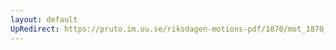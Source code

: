 ```yaml
---
layout: default
UpRedirect: https://pruto.im.uu.se/riksdagen-motions-pdf/1870/mot_1870__fk__37.pdf
---
```

